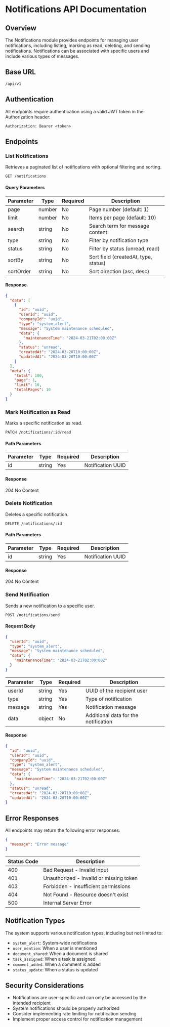 # Notifications API Documentation

## Overview

The Notifications module provides endpoints for managing user notifications, including listing, marking as read, deleting, and sending notifications. Notifications can be associated with specific users and include various types of messages.

## Base URL

```
/api/v1
```

## Authentication

All endpoints require authentication using a valid JWT token in the Authorization header:

```
Authorization: Bearer <token>
```

## Endpoints

### List Notifications

Retrieves a paginated list of notifications with optional filtering and sorting.

```http
GET /notifications
```

#### Query Parameters

| Parameter | Type   | Required | Description                          |
| --------- | ------ | -------- | ------------------------------------ |
| page      | number | No       | Page number (default: 1)             |
| limit     | number | No       | Items per page (default: 10)         |
| search    | string | No       | Search term for message content      |
| type      | string | No       | Filter by notification type          |
| status    | string | No       | Filter by status (unread, read)      |
| sortBy    | string | No       | Sort field (createdAt, type, status) |
| sortOrder | string | No       | Sort direction (asc, desc)           |

#### Response

```json
{
  "data": [
    {
      "id": "uuid",
      "userId": "uuid",
      "companyId": "uuid",
      "type": "system_alert",
      "message": "System maintenance scheduled",
      "data": {
        "maintenanceTime": "2024-03-21T02:00:00Z"
      },
      "status": "unread",
      "createdAt": "2024-03-20T10:00:00Z",
      "updatedAt": "2024-03-20T10:00:00Z"
    }
  ],
  "meta": {
    "total": 100,
    "page": 1,
    "limit": 10,
    "totalPages": 10
  }
}
```

### Mark Notification as Read

Marks a specific notification as read.

```http
PATCH /notifications/:id/read
```

#### Path Parameters

| Parameter | Type   | Required | Description       |
| --------- | ------ | -------- | ----------------- |
| id        | string | Yes      | Notification UUID |

#### Response

204 No Content

### Delete Notification

Deletes a specific notification.

```http
DELETE /notifications/:id
```

#### Path Parameters

| Parameter | Type   | Required | Description       |
| --------- | ------ | -------- | ----------------- |
| id        | string | Yes      | Notification UUID |

#### Response

204 No Content

### Send Notification

Sends a new notification to a specific user.

```http
POST /notifications/send
```

#### Request Body

```json
{
  "userId": "uuid",
  "type": "system_alert",
  "message": "System maintenance scheduled",
  "data": {
    "maintenanceTime": "2024-03-21T02:00:00Z"
  }
}
```

| Parameter | Type   | Required | Description                          |
| --------- | ------ | -------- | ------------------------------------ |
| userId    | string | Yes      | UUID of the recipient user           |
| type      | string | Yes      | Type of notification                 |
| message   | string | Yes      | Notification message                 |
| data      | object | No       | Additional data for the notification |

#### Response

```json
{
  "id": "uuid",
  "userId": "uuid",
  "companyId": "uuid",
  "type": "system_alert",
  "message": "System maintenance scheduled",
  "data": {
    "maintenanceTime": "2024-03-21T02:00:00Z"
  },
  "status": "unread",
  "createdAt": "2024-03-20T10:00:00Z",
  "updatedAt": "2024-03-20T10:00:00Z"
}
```

## Error Responses

All endpoints may return the following error responses:

```json
{
  "message": "Error message"
}
```

| Status Code | Description                             |
| ----------- | --------------------------------------- |
| 400         | Bad Request - Invalid input             |
| 401         | Unauthorized - Invalid or missing token |
| 403         | Forbidden - Insufficient permissions    |
| 404         | Not Found - Resource doesn't exist      |
| 500         | Internal Server Error                   |

## Notification Types

The system supports various notification types, including but not limited to:

- `system_alert`: System-wide notifications
- `user_mention`: When a user is mentioned
- `document_shared`: When a document is shared
- `task_assigned`: When a task is assigned
- `comment_added`: When a comment is added
- `status_update`: When a status is updated

## Security Considerations

- Notifications are user-specific and can only be accessed by the intended recipient
- System notifications should be properly authorized
- Consider implementing rate limiting for notification sending
- Implement proper access control for notification management
